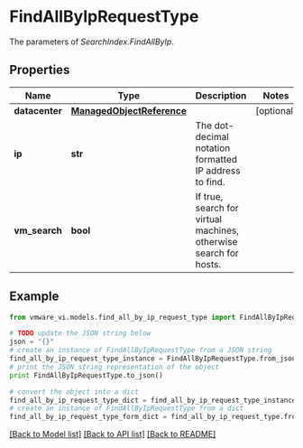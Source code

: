 # FindAllByIpRequestType

The parameters of *SearchIndex.FindAllByIp*. 

## Properties
Name | Type | Description | Notes
------------ | ------------- | ------------- | -------------
**datacenter** | [**ManagedObjectReference**](ManagedObjectReference.md) |  | [optional] 
**ip** | **str** | The dot-decimal notation formatted IP address to find.  | 
**vm_search** | **bool** | If true, search for virtual machines, otherwise search for hosts.  | 

## Example

```python
from vmware_vi.models.find_all_by_ip_request_type import FindAllByIpRequestType

# TODO update the JSON string below
json = "{}"
# create an instance of FindAllByIpRequestType from a JSON string
find_all_by_ip_request_type_instance = FindAllByIpRequestType.from_json(json)
# print the JSON string representation of the object
print FindAllByIpRequestType.to_json()

# convert the object into a dict
find_all_by_ip_request_type_dict = find_all_by_ip_request_type_instance.to_dict()
# create an instance of FindAllByIpRequestType from a dict
find_all_by_ip_request_type_form_dict = find_all_by_ip_request_type.from_dict(find_all_by_ip_request_type_dict)
```
[[Back to Model list]](../README.md#documentation-for-models) [[Back to API list]](../README.md#documentation-for-api-endpoints) [[Back to README]](../README.md)


